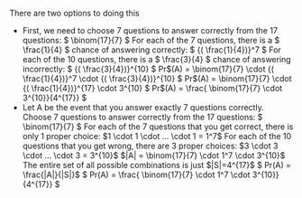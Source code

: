 There are two options to doing this

<ul>
<li> First, we need to choose 7 questions to answer correctly from the 17 questions: $ \binom{17}{7} $ 
For each of the 7 questions, there is a $ \frac{1}{4} $ chance of answering correctly: $ {( \frac{1}{4})}^7 $ 
For each of the 10 questions, there is a $ \frac{3}{4} $ chance of answering incorrectly: $ {( \frac{3}{4})}^{10} $ 
Pr$(A) = \binom{17}{7} \cdot {( \frac{1}{4})}^7 \cdot {( \frac{3}{4})}^{10} $ 
	      Pr$(A) = \binom{17}{7} \cdot {( \frac{1}{4})}^{17} \cdot 3^{10} $ 
Pr$(A) = \frac{ \binom{17}{7} \cdot 3^{10}}{4^{17}} $
	<li> Let A be the event that you answer exactly 7 questions correctly. 
	      Choose 7 questions to answer correctly from the 17 questions: $ \binom{17}{7} $ 
	      For each of the 7 questions that you get correct, there is only 1 proper choice: $1 \cdot 1 \cdot ... \cdot 1 = 1^7$ 
For each of the 10 questions that you get wrong, there are 3 proper choices: $3 \cdot 3 \cdot ... \cdot 3 = 3^{10}$ 
$|A| = \binom{17}{7} \cdot 1^7 \cdot 3^{10}$ 
The entire set of all possible combinations is just $|S|=4^{17}$ 
$ Pr(A) = \frac{|A|}{|S|}$ 
$ Pr(A) = \frac{ \binom{17}{7} \cdot 1^7 \cdot 3^{10}}{4^{17}} $
</ul>
